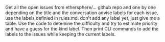 Get all the open issues from ethersphere/... github repo and one by one depending on the title and the conversation advise labels for each issue, use the labels definied in rules.md. don't add any label yet, just give me a table. Use the code to detemine the difficulty and try to estimate priority and have a guess for the kind label. Then print CLI commands to add the labels to the issues while keeping the current labels.